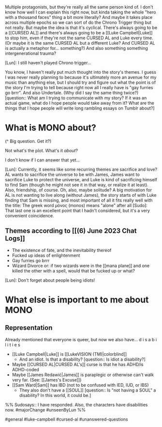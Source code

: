 Multiple protagonists, but they're really all the same person kind of. I don't know how well I can explain this right now, but kinda taking the whole "hero with a thousand faces" thing a bit more literally? And maybe it takes place across multiple epochs so we can sort of do the Chrono Trigger thing but not really. But maybe the idea is that it's cyclical. There's always going to be a [[CURSED AL]] and there's always going to be a [[Luke Campbell|Luke]] to stop him, even if they're not the same CURSED AL and Luke every time. (Or maybe it is the same CURSED AL but a different Luke? And CURSED AL is actually a metaphor for... something?) And also something something intergenerational trauma?

[Lun]: I still haven't played Chrono trigger...

You know, I haven't really put much thought into the story's themes. I guess I was never really planning to because it's ultimately more an avenue for my music than anything else, but I should try and figure out what the point is of the story I'm trying to tell because right now all I really have is "gay furries go brrr". And also Undertale. (Why did I say the same thing twice?) [question:: What am I trying to communicate with my story? If it was an actual game, what do I hope people would take away from it? What are the things that I hope people will write long rambling essays on Tumblr about?]

# What is MONO about?
(\^ Big question. Get it?)

Not what's the plot. What's it *about*?

I don't know if I can answer that yet...

[Lun]: Currently, it seems like some recurring themes are sacrifice and love? AL wants to sacrifice the universe to be with James, James want to sacrifice Luke to protect the universe, and Luke is kind of sacrificing himself to find Sam (though he might not see it in that way, or realize it at least). Also, friendship, of course. Oh, also, maybe solitude? A big motivation for AL is not wanting to live along (without James), the story starts of with Luke finding that Sam is missing, and most important of all it fits really well with the title: The greek word μόνος (monos) means "alone" after all
[Sudo]: That last one is an excellent point that I hadn't considered, but it's a very convenient coincidence.

## Themes according to [[(6) June 2023 Chat Logs]]
- The existence of fate, and the inevitability thereof
- Fucked up ideas of enlightenment
- Gay furries go brrr
- Wizard Divorce or: if two wizards were in the [[mana plane]] and one killed the other with a spell, would that be fucked up or what?

[Lun]: Don't forget about people being idiots!

# What else is important to me about MONO
## Representation
Already mentioned that everyone is queer, but now we also have... d i s a b i l i t i e s

- [[Luke Campbell|Luke]] is [[LukeVISION (TM)|colorblind]]
	- And an idiot. Is that a disability? [question:: Is idiot a disability?]
- Maybe [[CURSED AL|CURSED AL's]] curse is that he has ADHD/is ADHD-coded
- Maybe [[James Redawić|James]] is paraplegic or otherwise can't walk very far. (See: [[James's Excuse]])
- [[Sam Ward|Sam]] has IBD (not to be confused with IED, IUD, or IBS)
	- They also don't have a [[SOUL]] [question:: Is "not having a SOUL" a disability? In this world, it could be.]

%%
Sudosays:: I have responded. Also, the characters have disabilities now.
#majorChange  #unseenByLun 
%%

#general #luke-campbell #cursed-al #unanswered-questions 